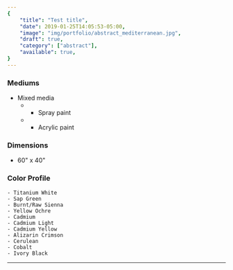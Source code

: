 ```yaml
---
{
    "title": "Test title",
    "date": 2019-01-25T14:05:53-05:00,
    "image": "img/portfolio/abstract_mediterranean.jpg",
    "draft": true,
	"category": ["abstract"],
	"available": true,
}
---
```


### Mediums
- Mixed media
  - - Spray paint
  - - Acrylic paint

### Dimensions
- 60" x 40"

### Color Profile
	- Titanium White
	- Sap Green
	- Burnt/Raw Sienna
	- Yellow Ochre
	- Cadmium
	- Cadmium Light
	- Cadmium Yellow
	- Alizarin Crimson
	- Cerulean 
	- Cobalt 
	- Ivory Black


---

